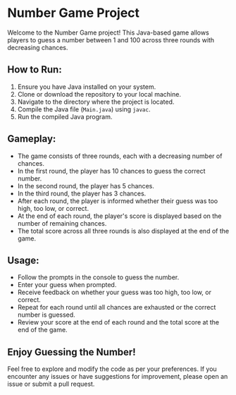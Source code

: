 # Number Game Project

Welcome to the Number Game project! This Java-based game allows players to guess a number between 1 and 100 across three rounds with decreasing chances.

## How to Run:

1. Ensure you have Java installed on your system.
2. Clone or download the repository to your local machine.
3. Navigate to the directory where the project is located.
4. Compile the Java file (`Main.java`) using `javac`.
5. Run the compiled Java program. 

## Gameplay:

- The game consists of three rounds, each with a decreasing number of chances.
- In the first round, the player has 10 chances to guess the correct number.
- In the second round, the player has 5 chances.
- In the third round, the player has 3 chances.
- After each round, the player is informed whether their guess was too high, too low, or correct.
- At the end of each round, the player's score is displayed based on the number of remaining chances.
- The total score across all three rounds is also displayed at the end of the game.

## Usage:

- Follow the prompts in the console to guess the number.
- Enter your guess when prompted.
- Receive feedback on whether your guess was too high, too low, or correct.
- Repeat for each round until all chances are exhausted or the correct number is guessed.
- Review your score at the end of each round and the total score at the end of the game.

## Enjoy Guessing the Number!

Feel free to explore and modify the code as per your preferences. If you encounter any issues or have suggestions for improvement, please open an issue or submit a pull request. 
